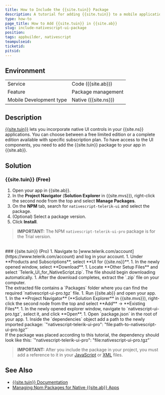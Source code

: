 ```yaml
---
title: How to Include the {{site.tuin}} Package
description: A tutorial for adding {{site.tuin}} to a mobile application in {{site.ab}}. You can use the UI controls by including the free limited edition or by downloading the pro version package from your account and importing it in your app.
type: how-to
page_title: How to Add {{site.tuin}} in {{site.ab}}
slug: include-nativescript-ui-package
position:
tags: appbuilder, nativescript
teampulseid:
ticketid:
pitsid:
---
```


## Environment
<table>
  <tr>
    <td>Service</td>
    <td>Code ({{site.ab}})</td>
  </tr>
  <tr>
    <td>Feature</td>
    <td>Package management</td>
  </tr>
  <tr>
    <td>Mobile Development type</td>
    <td>Native ({{site.ns}})</td>
  </tr>
</table>

## Description
[{{site.tuin}}](http://www.telerik.com/nativescript-ui) lets you incorporate native UI controls in your {{site.ns}} applications. You can choose between a free limited edition or a complete edition available with specific subscription plan. To have access to the UI components, you need to add the {{site.tuin}} package to your app in {{site.ab}}.

## Solution
### {{site.tuin}} (Free)
1. Open your app in {{site.ab}}.
1. In the **Project Navigator** (**Solution Explorer** in {{site.mvs}}), right-click the second node from the top and select **Manage Packages**.
1. On the **NPM** tab, search for `nativescript-telerik-ui` and select the package.
1. (Optional) Select a package version.
1. Click **Install**.

> **IMPORTANT:** The NPM `nativescript-telerik-ui-pro` package is for the Trial version.

<br />
### {{site.tuin}} (Pro)
1. Navigate to [www.telerik.com/account](https://www.telerik.com/account) and log in your account.
1. Under **Products and Subscriptions**, select **UI for {{site.ns}}**.
1. In the newly opened window, select **Download**.
1. Locate **Other Setup Files** and select `Telerik_UI_for_NativeScript.zip`. The file should begin downloading automatically.
1. After the download completes, extract the `.zip` file on your computer.<br/>
   The extracted file contains a `Packages` folder where you can find the required `nativescript-ui-pro.tgz` file. 
1. Run {{site.ab}} and open your app.
1. In the **Project Navigator** (**Solution Explorer** in {{site.mvs}}), right-click the second node from the top and select **Add** &#8594; **Existing Files**.
1. In the newly opened explorer window, navigate to `nativescript-ui-pro.tgz`, select it, and click **Open**.
1. Open `package.json` in the root of your app.
1. Inside the `dependencies` object add a path to the newly imported package: 
`"nativescript-telerik-ui-pro": "file:path-to-nativescript-ui-pro.tgz"`
<br/>
If the package was placed according to this tutorial, the dependency should look like this:
`"nativescript-telerik-ui-pro": "file:nativescript-ui-pro.tgz"`


<br />

> **IMPORTANT:** After you include the package in your project, you must add a reference to it in your [JavaScript](http://docs.telerik.com/devtools/nativescript-ui/getting-started) or [XML](http://docs.telerik.com/devtools/nativescript-ui/Controls/NativeScript/ListView/getting-started) files.

## See Also
* [{{site.tuin}} Documentation](http://docs.telerik.com/devtools/nativescript-ui/introduction)
* [Managing Npm Packages for Native {{site.ab}} Apps](http://docs.telerik.com/platform/appbuilder/nativescript/working-with-frameworks/working-with-frameworks-ns)
